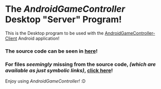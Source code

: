 # The *AndroidGameController* Desktop "Server" Program!

This is the Desktop program to be used with the [AndroidGameController-Client](https://github.com/Brahvim/AndroidGameControllerClient) Android application!

### The source code can be seen in [here](https://github.com/Brahvim/AndroidGameController/tree/master/src/com/brahvim/androidgamecontroller)!

### For files *seemingly* missing from the source code, *(which are available as just symbolic links)*, [click here](https://github.com/Brahvim/AndroidGameController/tree/master/src/com/brahvim/androidgamecontroller)!

Enjoy using *AndroidGameController!* :D
